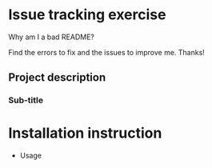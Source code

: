 # Issue tracking exercise

Why am I a bad README?

Find the errors to fix and the issues to improve me. Thanks!

## Project description

 ### Sub-title

# Installation instruction

- Usage
